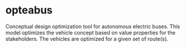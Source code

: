 # opteabus

Conceptual design optimization tool for autonomous electric buses. This model optimizes the vehicle concept based on value properties for the stakeholders. 
The vehicles are optimized for a given set of route(s).
